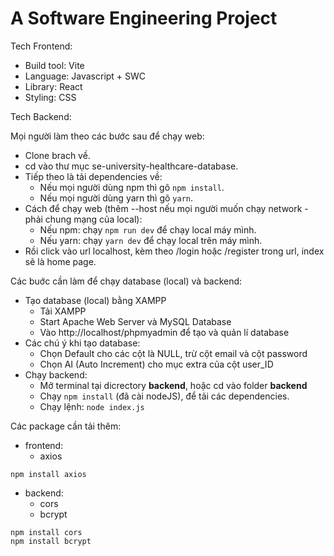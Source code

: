 A Software Engineering Project
=======
Tech Frontend:
- Build tool: Vite
- Language: Javascript + SWC
- Library: React
- Styling: CSS

Tech Backend:

Mọi người làm theo các bước sau để chạy web:
- Clone brach về.
- cd vào thư mục se-university-healthcare-database.
- Tiếp theo là tải dependencies về:
  - Nếu mọi người dùng npm thì gõ <code>npm install</code>.
  - Nếu mọi người dùng yarn thì gõ <code>yarn</code>.
- Cách để chạy web (thêm --host nếu mọi người muốn chạy network - phải chung mạng của local):
  - Nếu npm: chạy <code>npm run dev</code> để chạy local máy mình.
  - Nếu yarn: chạy <code>yarn dev</code> để chạy local trên máy mình.
- Rồi click vào url localhost, kèm theo /login hoặc /register trong url, index sẽ là home page.

Các buớc cần làm để chạy database (local) và backend:
- Tạo database (local) bằng XAMPP 
  - Tải XAMPP
  - Start Apache Web Server và MySQL Database
  - Vào http://localhost/phpmyadmin để tạo và quản lí database
- Các chú ý khi tạo database:
  - Chọn Default cho các cột là NULL, trừ cột email và cột password
  - Chọn AI (Auto Increment) cho mục extra của cột user_ID
- Chạy backend:
  - Mở terminal tại dicrectory **backend**, hoặc cd vào folder **backend**
  - Chạy <code>npm install</code> (đã cài nodeJS), để tải các dependencies.
  - Chạy lệnh: <code>node index.js</code>

Các package cần tải thêm:
- frontend:
  - axios

``` 
npm install axios
```

- backend:
  - cors
  - bcrypt

``` 
npm install cors
npm install bcrypt
```
